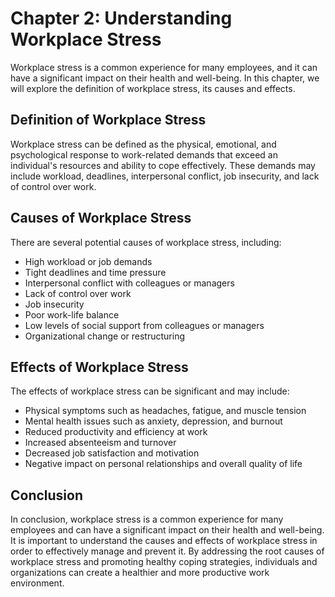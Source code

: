 Chapter 2: Understanding Workplace Stress
=========================================

Workplace stress is a common experience for many employees, and it can have a significant impact on their health and well-being. In this chapter, we will explore the definition of workplace stress, its causes and effects.

Definition of Workplace Stress
------------------------------

Workplace stress can be defined as the physical, emotional, and psychological response to work-related demands that exceed an individual's resources and ability to cope effectively. These demands may include workload, deadlines, interpersonal conflict, job insecurity, and lack of control over work.

Causes of Workplace Stress
--------------------------

There are several potential causes of workplace stress, including:

* High workload or job demands
* Tight deadlines and time pressure
* Interpersonal conflict with colleagues or managers
* Lack of control over work
* Job insecurity
* Poor work-life balance
* Low levels of social support from colleagues or managers
* Organizational change or restructuring

Effects of Workplace Stress
---------------------------

The effects of workplace stress can be significant and may include:

* Physical symptoms such as headaches, fatigue, and muscle tension
* Mental health issues such as anxiety, depression, and burnout
* Reduced productivity and efficiency at work
* Increased absenteeism and turnover
* Decreased job satisfaction and motivation
* Negative impact on personal relationships and overall quality of life

Conclusion
----------

In conclusion, workplace stress is a common experience for many employees and can have a significant impact on their health and well-being. It is important to understand the causes and effects of workplace stress in order to effectively manage and prevent it. By addressing the root causes of workplace stress and promoting healthy coping strategies, individuals and organizations can create a healthier and more productive work environment.
